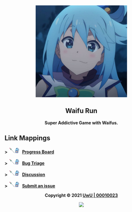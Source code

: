 <p align="center"><img height="300" width="300" src="./assets/logo.jpg"/></p>

<h2 align="center"><b>Waifu Run</b></h2>

<p align="center"><b>Super Addictive Game with Waifus.</b></p>

## Link Mappings

<b>&gt;</b> <img height="20" width="40" src="./assets/logo.png"> [**Progress Board**](https://github.com/00010023/waifu.run/projects/1)

<b>&gt;</b> <img height="20" width="40" src="./assets/logo.png"> [**Bug Triage**](https://github.com/00010023/waifu.run/projects/2)

<b>&gt;</b> <img height="20" width="40" src="./assets/logo.png"> [**Discussion**](https://github.com/00010023/waifu.run/discussions)

<b>&gt;</b> <img height="20" width="40" src="./assets/logo.png"> [**Submit an issue**](https://github.com/00010023/waifu.run/issues/new/choose)

<p align="center"><b>Copyright &copy; 2021 <a href="https://uwussi.moe" target="_blank">UwU | 00010023</a></b></p>

<p align="center"><a href="https://github.com/00010023/waifu.run/blob/main/LICENSE"><img src="https://img.shields.io/static/v1.svg?style=flat-square&label=License&message=CC0-1.0&logoColor=eceff4&logo=github&colorA=3698FF&colorB=ffffff"/></a></p>
